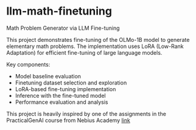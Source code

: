 # llm-math-finetuning
Math Problem Generator via LLM Fine-tuning

This project demonstrates fine-tuning of the OLMo-1B model to generate elementary math problems.
The implementation uses LoRA (Low-Rank Adaptation) for efficient fine-tuning of large language models.

Key components:
- Model baseline evaluation
- Finetuning dataset selection and exploration
- LoRA-based fine-tuning implementation
- Inference with the fine-tuned model
- Performance evaluation and analysis

This project is heavily inspired by one of the assignments in the PracticalGenAI course from Nebius Academy [link](https://academy.nebius.com/generative-ai/)
